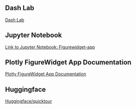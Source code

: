 ## Dash Lab
[Dash Lab](https://github.com/ekaratnida/DADS5001-Data-Analytics-and-Data-Science-Tools-and-Programming/tree/main/10-Dash-II/Lab)

## Jupyter Notebook
[Link to Jupyter Notebook: Figurewidget-app](https://github.com/NattachaiJairak/DADS5001_AFTER_MIDTERM/blob/main/DADS5001_2024_03-30/DADS5001_AfterMidterm_Class3_2024_03_30_figurewidget_app.ipynb)

## Plotly FigureWidget App Documentation
[Plotly FigureWidget App Documentation](https://plotly.com/python/v3/figurewidget-app/#version-check)

## Huggingface
[Huggingface/quicktour](https://huggingface.co/docs/api-inference/quicktour)
